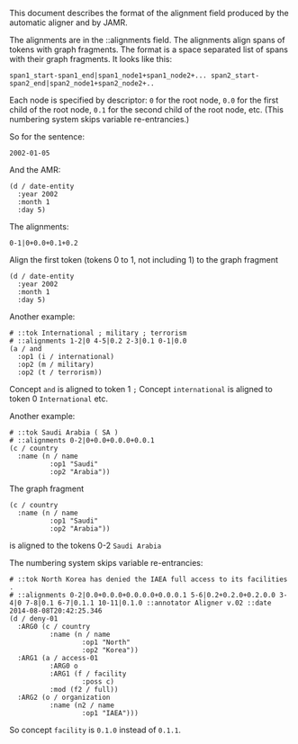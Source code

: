 This document describes the format of the alignment field produced by the automatic aligner and by JAMR.

The alignments are in the ::alignments field.  The alignments align spans of tokens with graph fragments.  The format is a space separated list of spans with their graph fragments.  It looks like this:

    span1_start-span1_end|span1_node1+span1_node2+... span2_start-span2_end|span2_node1+span2_node2+..

Each node is specified by descriptor: `0` for the root node, `0.0` for the first child of the root node, `0.1` for the second child of the root node, etc.  (This numbering system skips variable re-entrancies.)

So for the sentence:

    2002-01-05

And the AMR:

```
(d / date-entity
  :year 2002
  :month 1
  :day 5)
```

The alignments:

    0-1|0+0.0+0.1+0.2

Align the first token (tokens 0 to 1, not including 1) to the graph fragment

```
(d / date-entity
  :year 2002
  :month 1
  :day 5)
```

Another example:

```
# ::tok International ; military ; terrorism
# ::alignments 1-2|0 4-5|0.2 2-3|0.1 0-1|0.0
(a / and
  :op1 (i / international)
  :op2 (m / military)
  :op2 (t / terrorism))
```

Concept `and` is aligned to token 1 `;`
Concept `international` is aligned to token 0 `International`
etc.

Another example:

```
# ::tok Saudi Arabia ( SA )
# ::alignments 0-2|0+0.0+0.0.0+0.0.1
(c / country
  :name (n / name
          :op1 "Saudi"
          :op2 "Arabia"))
```

The graph fragment
```
(c / country
  :name (n / name
          :op1 "Saudi"
          :op2 "Arabia"))
```

is aligned to the tokens 0-2 `Saudi Arabia`

The numbering system skips variable re-entrancies:

```
# ::tok North Korea has denied the IAEA full access to its facilities .
# ::alignments 0-2|0.0+0.0.0+0.0.0.0+0.0.0.1 5-6|0.2+0.2.0+0.2.0.0 3-4|0 7-8|0.1 6-7|0.1.1 10-11|0.1.0 ::annotator Aligner v.02 ::date 2014-08-08T20:42:25.346
(d / deny-01
  :ARG0 (c / country
          :name (n / name
                  :op1 "North"
                  :op2 "Korea"))
  :ARG1 (a / access-01
          :ARG0 o
          :ARG1 (f / facility
                  :poss c)
          :mod (f2 / full))
  :ARG2 (o / organization
          :name (n2 / name
                  :op1 "IAEA"))) 
```

So concept `facility` is `0.1.0` instead of `0.1.1`. 

